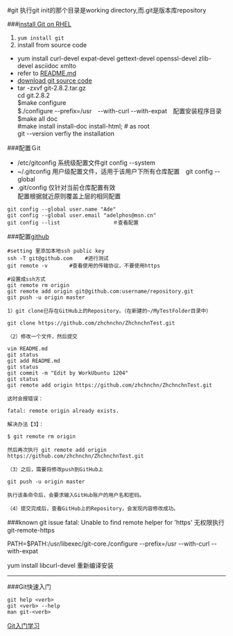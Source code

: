 #git
执行git init的那个目录是working directory,而.git是版本库repository


###[install Git on RHEL](http://git.oschina.net/progit/1-%E8%B5%B7%E6%AD%A5.html#1.4-%E5%AE%89%E8%A3%85-Git)
1. `yum install git`
2.  install from source code

>
- yum install curl-devel expat-devel gettext-devel openssl-devel zlib-devel asciidoc xmlto     
- refer to [README.md](https://github.com/git/git/blob/master/README.md)  
- [download git source code](https://github.com/git/git/releases/) 
- tar -zxvf git-2.8.2.tar.gz  
cd git.2.8.2  
$make configure  
$./configure --prefix=/usr　--with-curl --with-expat　配置安装程序目录  
$make all doc  
\#make install install-doc install-html;   # as root  
git --version   verfiy the installation
>  

###配置Ｇit
- /etc/gitconfig           系统级配置文件git config --system
- ~/.gitconfig             用户级配置文件，适用于该用户下所有仓库配置　git config --global
- .git/config              仅针对当前仓库配置有效  
配置根据就近原则覆盖上层的相同配置

```
git config --global user.name "Ade"
git config --global user.email "adelphos@msn.cn"
git config --list                 ＃查看配置
```

###配置[github](https://github.com)
```
#setting 里添加本地ssh public key
ssh -T git@github.com    #进行测试
git remote -v       #查看使用的传输协议，不要使用https

#设置成ssh方式
git remote rm origin
git remote add origin git@github.com:username/repository.git
git push -u origin master
```

```
1）git clone已存在GitHub上的Repository。（在新建的~/MyTestFolder目录中）

git clone https://github.com/zhchnchn/ZhchnchnTest.git

（2）修改一个文件，然后提交

vim README.md
git status
git add README.md
git status
git commit -m "Edit by WorkUbuntu 1204"
git status
git remote add origin https://github.com/zhchnchn/ZhchnchnTest.git

这时会报错误：

fatal: remote origin already exists.

解决办法【3】：

$ git remote rm origin

然后再次执行 git remote add origin https://github.com/zhchnchn/ZhchnchnTest.git

（3）之后，需要将修改push到GitHub上

git push -u origin master

执行该条命令后，会要求输入GitHub账户的用户名和密码。

（4）提交完成后，查看GitHub上的Repository，会发现内容修改成功。

```


###known git issue
fatal: Unable to find remote helper for 'https'
无权限执行git-remote-https

PATH=$PATH:/usr/libexec/git-core./configure --prefix=/usr --with-curl --with-expat

yum install libcurl-devel 
重新编译安装

----

###Git快速入门
```
git help <verb>
git <verb> --help
man git-<verb>
```

[Git入门学习](http://www.liaoxuefeng.com/wiki/0013739516305929606dd18361248578c67b8067c8c017b000)



